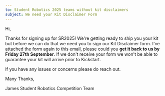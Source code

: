 ```yaml
---
to: Student Robotics 2025 teams without kit disclaimers
subject: We need your Kit Disclaimer Form
---
```


Hi,

Thanks for signing up for SR2025! We're getting ready to ship you your kit but before we can do that we need you to sign our Kit Disclaimer form. I've attached the form again to this email, please could you **get it back to us by Friday 27th September**. If we don't receive your form we won't be able to guarantee your kit will arrive prior to Kickstart.

If you have any issues or concerns please do reach out.

Many Thanks,

James
Student Robotics Competition Team
